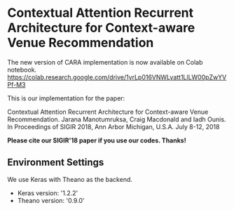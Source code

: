 # Contextual Attention Recurrent Architecture for Context-aware Venue Recommendation

The new version of CARA implementation is now available on Colab notebook.
https://colab.research.google.com/drive/1yrLp016VNWLyatt1LlLW00pZwYVPf-M3

This is our implementation for the paper:

Contextual Attention Recurrent Architecture for Context-aware Venue Recommendation. Jarana Manotumruksa, Craig Macdonald and Iadh Ounis. In Proceedings of SIGIR 2018, Ann Arbor Michigan, U.S.A. July 8-12, 2018

**Please cite our SIGIR'18 paper if you use our codes. Thanks!** 

## Environment Settings
We use Keras with Theano as the backend. 
- Keras version:  '1.2.2'
- Theano version: '0.9.0'
